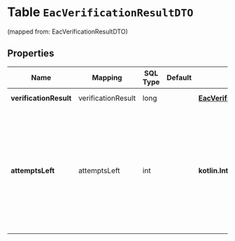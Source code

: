 
# Table `EacVerificationResultDTO`
(mapped from: EacVerificationResultDTO)

## Properties
Name | Mapping | SQL Type | Default | Type | Description | Notes
---- | ------- | -------- | ------- | ---- | ----------- | -----
**verificationResult** | verificationResult | long |  | [**EacVerificationStatusType**](EacVerificationStatusType.md) |  |  [optional] [foreignkey]
**attemptsLeft** | attemptsLeft | int |  | **kotlin.Int** | Количество оставшихся попыток проверки кода.  Возвращается, если магазин отправил некорректный код.  Когда все попытки будут исчерпаны, код обновится.  |  [optional]




